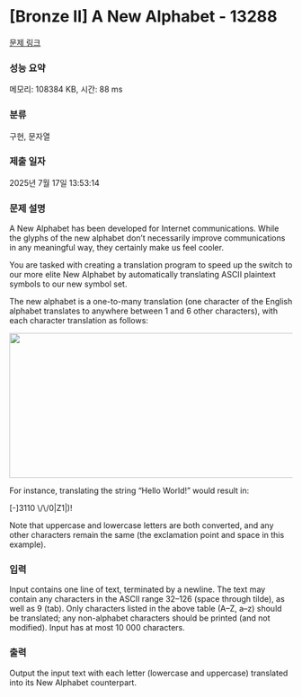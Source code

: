 # [Bronze II] A New Alphabet - 13288 

[문제 링크](https://www.acmicpc.net/problem/13288) 

### 성능 요약

메모리: 108384 KB, 시간: 88 ms

### 분류

구현, 문자열

### 제출 일자

2025년 7월 17일 13:53:14

### 문제 설명

<p>A New Alphabet has been developed for Internet communications. While the glyphs of the new alphabet don’t necessarily improve communications in any meaningful way, they certainly make us feel cooler.</p>

<p>You are tasked with creating a translation program to speed up the switch to our more elite New Alphabet by automatically translating ASCII plaintext symbols to our new symbol set.</p>

<p>The new alphabet is a one-to-many translation (one character of the English alphabet translates to anywhere between 1 and 6 other characters), with each character translation as follows:</p>

<p><img alt="" src="https://onlinejudgeimages.s3.amazonaws.com/problem/13288/%EC%8A%A4%ED%81%AC%EB%A6%B0%EC%83%B7%202016-09-30%20%EC%98%A4%ED%9B%84%206.40.21.png" style="height:258px; width:630px"></p>

<p>For instance, translating the string “Hello World!” would result in:</p>

<p>[-]3110 \/\/0|Z1|)!</p>

<p>Note that uppercase and lowercase letters are both converted, and any other characters remain the same (the exclamation point and space in this example).</p>

### 입력 

 <p>Input contains one line of text, terminated by a newline. The text may contain any characters in the ASCII range 32–126 (space through tilde), as well as 9 (tab). Only characters listed in the above table (A–Z, a–z) should be translated; any non-alphabet characters should be printed (and not modified). Input has at most 10 000 characters.</p>

### 출력 

 <p>Output the input text with each letter (lowercase and uppercase) translated into its New Alphabet counterpart.</p>

